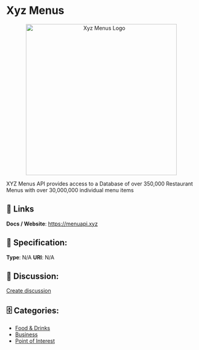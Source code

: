 # Xyz Menus
<p align="center">
    <img width="400" src="https://raw.githubusercontent.com/apis-list/apis-list/main/apis/xyz-menus/logo_256x256.png" alt="Xyz Menus Logo"/>
</p>

XYZ Menus API provides access to a Database of over 350,000 Restaurant Menus with over 30,000,000 individual menu items

##  🔗 Links
**Docs / Website**: https://menuapi.xyz

## 🧬 Specification:
**Type**:  N/A 
**URI**:  N/A 

## 💬 Discussion:
[Create discussion](https://github.com/apis-list/apis-list/discussions/new)

## 🗄️ Categories:
- [Food & Drinks](https://github.com/apis-list/apis-list#food-and-drinks)
- [Business](https://github.com/apis-list/apis-list#business)
- [Point of Interest](https://github.com/apis-list/apis-list#point-of-interest)



